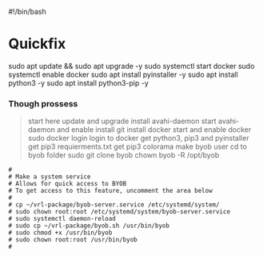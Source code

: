 #!/bin/bash
# Quickfix
sudo apt update && sudo apt upgrade -y
sudo systemctl start docker
sudo systemctl enable docker
sudo apt install pyinstaller -y
sudo apt install python3 -y
sudo apt install python3-pip -y

### Though prossess
> start here
> update and upgrade
> install avahi-daemon
> start avahi-daemon and enable
> install git
> install docker
> start and enable docker
> sudo docker login
> login to docker
> get python3, pip3 and pyinstaller
> get pip3 requierments.txt
> get pip3 colorama
> make byob user
> cd to byob folder
> sudo git clone byob
> chown byob -R /opt/byob
> 



    # 
    # Make a system service
    # Allows for quick access to BYOB
    # To get access to this feature, uncomment the area below
    #
    # cp ~/vrl-package/byob-server.service /etc/systemd/system/
    # sudo chown root:root /etc/systemd/system/byob-server.service
    # sudo systemctl daemon-reload
    # sudo cp ~/vrl-package/byob.sh /usr/bin/byob
    # sudo chmod +x /usr/bin/byob
    # sudo chown root:root /usr/bin/byob
    #